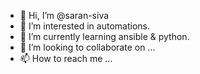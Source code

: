 - 👋 Hi, I’m @saran-siva
- 👀 I’m interested in automations.
- 🌱 I’m currently learning ansible & python.
- 💞️ I’m looking to collaborate on ...
- 📫 How to reach me ...

<!---
saran-siva/saran-siva is a ✨ special ✨ repository because its `README.md` (this file) appears on your GitHub profile.
You can click the Preview link to take a look at your changes.
--->
